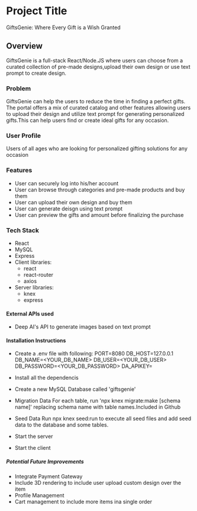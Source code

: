 # Project Title

GiftsGenie: Where Every Gift is a Wish Granted

## Overview

GiftsGenie is a full-stack React/Node.JS where users can choose from a curated collection of pre-made designs,upload their own design or use text prompt to create design.

### Problem

GiftsGenie can help the users to reduce the time in finding a perfect gifts. The portal offers a mix of curated catalog and other features allowing users to upload their design and utilize text prompt for generating personalized gifts.This can help users find or create ideal gifts for any occasion.

### User Profile

Users of all ages who are looking for personalized gifting solutions for any occasion

### Features
- User can securely log into his/her account 
- User can browse through categories and pre-made products and buy them
- User can upload their own design and buy them
- User can generate deisgn using text prompt
- User can preview the gifts and amount before finalizing the purchase

### Tech Stack

- React
- MySQL
- Express
- Client libraries:
  - react
  - react-router
  - axios
- Server libraries:
  - knex
  - express
  
#### External APIs used

- Deep AI's API to generate images based on text prompt

#### Installation Instructions

- Create a .env file with following:
  PORT=8080
  DB_HOST=127.0.0.1
  DB_NAME=<YOUR_DB_NAME>
  DB_USER=<YOUR_DB_USER>
  DB_PASSWORD=<YOUR_DB_PASSWORD>
  DA_APIKEY=<SHARED>
  
- Install all the dependencis

- Create a new MySQL Database called 'giftsgenie'

- Migration Data
  For each table, run 'npx knex migrate:make [schema name]' replacing schema name with table names.Included in Github
- Seed Data
  Run npx knex seed:run to execute all seed files and add seed data to the database and some tables.

- Start the server

- Start the client

##### Potential Future Improvements

- Integrate Payment Gateway
- Include 3D rendering to include user upload custom design over the item
- Profile Management
- Cart management to include more items ina single order
